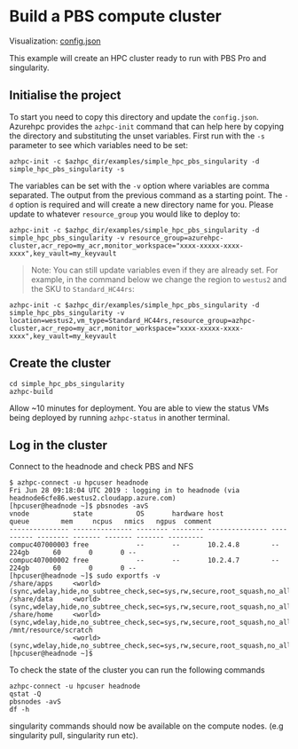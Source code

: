 # Build a PBS compute cluster

Visualization: [config.json](https://azurehpc.azureedge.net/?o=https://raw.githubusercontent.com/Azure/azurehpc/master/examples/simple_hpc_pbs_singularity/config.json)

This example will create an HPC cluster ready to run with PBS Pro and singularity.

## Initialise the project

To start you need to copy this directory and update the `config.json`.  Azurehpc provides the `azhpc-init` command that can help here by copying the directory and substituting the unset variables.  First run with the `-s` parameter to see which variables need to be set:

```
azhpc-init -c $azhpc_dir/examples/simple_hpc_pbs_singularity -d simple_hpc_pbs_singularity -s
```

The variables can be set with the `-v` option where variables are comma separated.  The output from the previous command as a starting point.  The `-d` option is required and will create a new directory name for you.  Please update to whatever `resource_group` you would like to deploy to:

```
azhpc-init -c $azhpc_dir/examples/simple_hpc_pbs_singularity -d simple_hpc_pbs_singularity -v resource_group=azurehpc-cluster,acr_repo=my_acr,monitor_workspace="xxxx-xxxxx-xxxx-xxxx",key_vault=my_keyvault
```

> Note:  You can still update variables even if they are already set.  For example, in the command below we change the region to `westus2` and the SKU to `Standard_HC44rs`:

```
azhpc-init -c $azhpc_dir/examples/simple_hpc_pbs_singularity -d simple_hpc_pbs_singularity -v location=westus2,vm_type=Standard_HC44rs,resource_group=azhpc-cluster,acr_repo=my_acr,monitor_workspace="xxxx-xxxxx-xxxx-xxxx",key_vault=my_keyvault
```

## Create the cluster 

```
cd simple_hpc_pbs_singularity
azhpc-build
```

Allow ~10 minutes for deployment.  You are able to view the status VMs being deployed by running `azhpc-status` in another terminal.

## Log in the cluster

Connect to the headnode and check PBS and NFS

```
$ azhpc-connect -u hpcuser headnode
Fri Jun 28 09:18:04 UTC 2019 : logging in to headnode (via headnode6cfe86.westus2.cloudapp.azure.com)
[hpcuser@headnode ~]$ pbsnodes -avS
vnode           state           OS       hardware host            queue        mem     ncpus   nmics   ngpus  comment
--------------- --------------- -------- -------- --------------- ---------- -------- ------- ------- ------- ---------
compuc407000003 free            --       --       10.2.4.8        --            224gb      60       0       0 --
compuc407000002 free            --       --       10.2.4.7        --            224gb      60       0       0 --
[hpcuser@headnode ~]$ sudo exportfs -v
/share/apps     <world>(sync,wdelay,hide,no_subtree_check,sec=sys,rw,secure,root_squash,no_all_squash)
/share/data     <world>(sync,wdelay,hide,no_subtree_check,sec=sys,rw,secure,root_squash,no_all_squash)
/share/home     <world>(sync,wdelay,hide,no_subtree_check,sec=sys,rw,secure,root_squash,no_all_squash)
/mnt/resource/scratch
                <world>(sync,wdelay,hide,no_subtree_check,sec=sys,rw,secure,root_squash,no_all_squash)
[hpcuser@headnode ~]$
```

To check the state of the cluster you can run the following commands

```
azhpc-connect -u hpcuser headnode
qstat -Q
pbsnodes -avS
df -h
```

singularity commands should now be available on the compute nodes. (e.g singularity pull, singularity run etc).
